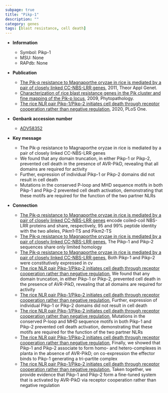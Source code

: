 ```yaml
---
subpage: true
title: "Pikp-1"
description: ""
category: genes
tags: [blast resistance, cell death]
---
```


* **Information**  
    + Symbol: Pikp-1  
    + MSU: None  
    + RAPdb: None  

* **Publication**  
    + [The Pik-p resistance to Magnaporthe oryzae in rice is mediated by a pair of closely linked CC-NBS-LRR genes](http://www.ncbi.nlm.nih.gov/pubmed?term=The+Pik-p+resistance+to+Magnaporthe+oryzae+in+rice+is+mediated+by+a+pair+of+closely+linked+CC-NBS-LRR+genes%5BTitle%5D), 2011, Theor Appl Genet.
    + [Characterization of rice blast resistance genes in the Pik cluster and fine mapping of the Pik-p locus](http://www.ncbi.nlm.nih.gov/pubmed?term=Characterization+of+rice+blast+resistance+genes+in+the+Pik+cluster+and+fine+mapping+of+the+Pik-p+locus%5BTitle%5D), 2009, Phytopathology.
    + [The rice NLR pair Pikp-1/Pikp-2 initiates cell death through receptor cooperation rather than negative regulation](http://www.ncbi.nlm.nih.gov/pubmed?term=The+rice+NLR+pair+Pikp-1/Pikp-2+initiates+cell+death+through+receptor+cooperation+rather+than+negative+regulation%5BTitle%5D), 2020, PLoS One.

* **Genbank accession number**  
    + [ADV58352](http://www.ncbi.nlm.nih.gov/nuccore/ADV58352)

* **Key message**  
    + The Pik-p resistance to Magnaporthe oryzae in rice is mediated by a pair of closely linked CC-NBS-LRR genes
    + We found that any domain truncation, in either Pikp-1 or Pikp-2, prevented cell death in the presence of AVR-PikD, revealing that all domains are required for activity
    + Further, expression of individual Pikp-1 or Pikp-2 domains did not result in cell death
    + Mutations in the conserved P-loop and MHD sequence motifs in both Pikp-1 and Pikp-2 prevented cell death activation, demonstrating that these motifs are required for the function of the two partner NLRs

* **Connection**  
    + [The Pik-p resistance to Magnaporthe oryzae in rice is mediated by a pair of closely linked CC-NBS-LRR genes](KP4) encode coiled-coil NBS-LRR proteins and share, respectively, 95 and 99% peptide identity with the two alleles, Pikm1-TS and Pikm2-TS
    + [The Pik-p resistance to Magnaporthe oryzae in rice is mediated by a pair of closely linked CC-NBS-LRR genes](http://www.ncbi.nlm.nih.gov/pubmed?term=The+Pik-p+resistance+to+Magnaporthe+oryzae+in+rice+is+mediated+by+a+pair+of+closely+linked+CC-NBS-LRR+genes%5BTitle%5D), The Pikp-1 and Pikp-2 sequences share only limited homology
    + [The Pik-p resistance to Magnaporthe oryzae in rice is mediated by a pair of closely linked CC-NBS-LRR genes](http://www.ncbi.nlm.nih.gov/pubmed?term=The+Pik-p+resistance+to+Magnaporthe+oryzae+in+rice+is+mediated+by+a+pair+of+closely+linked+CC-NBS-LRR+genes%5BTitle%5D), Both Pikp-1 and Pikp-2 were constitutively expressed in cv
    + [The rice NLR pair Pikp-1/Pikp-2 initiates cell death through receptor cooperation rather than negative regulation](http://www.ncbi.nlm.nih.gov/pubmed?term=The+rice+NLR+pair+Pikp-1/Pikp-2+initiates+cell+death+through+receptor+cooperation+rather+than+negative+regulation%5BTitle%5D),  We found that any domain truncation, in either Pikp-1 or Pikp-2, prevented cell death in the presence of AVR-PikD, revealing that all domains are required for activity
    + [The rice NLR pair Pikp-1/Pikp-2 initiates cell death through receptor cooperation rather than negative regulation](http://www.ncbi.nlm.nih.gov/pubmed?term=The+rice+NLR+pair+Pikp-1/Pikp-2+initiates+cell+death+through+receptor+cooperation+rather+than+negative+regulation%5BTitle%5D),  Further, expression of individual Pikp-1 or Pikp-2 domains did not result in cell death
    + [The rice NLR pair Pikp-1/Pikp-2 initiates cell death through receptor cooperation rather than negative regulation](http://www.ncbi.nlm.nih.gov/pubmed?term=The+rice+NLR+pair+Pikp-1/Pikp-2+initiates+cell+death+through+receptor+cooperation+rather+than+negative+regulation%5BTitle%5D),  Mutations in the conserved P-loop and MHD sequence motifs in both Pikp-1 and Pikp-2 prevented cell death activation, demonstrating that these motifs are required for the function of the two partner NLRs
    + [The rice NLR pair Pikp-1/Pikp-2 initiates cell death through receptor cooperation rather than negative regulation](http://www.ncbi.nlm.nih.gov/pubmed?term=The+rice+NLR+pair+Pikp-1/Pikp-2+initiates+cell+death+through+receptor+cooperation+rather+than+negative+regulation%5BTitle%5D),  Finally, we showed that Pikp-1 and Pikp-2 associate to form homo- and hetero-complexes in planta in the absence of AVR-PikD; on co-expression the effector binds to Pikp-1 generating a tri-partite complex
    + [The rice NLR pair Pikp-1/Pikp-2 initiates cell death through receptor cooperation rather than negative regulation](http://www.ncbi.nlm.nih.gov/pubmed?term=The+rice+NLR+pair+Pikp-1/Pikp-2+initiates+cell+death+through+receptor+cooperation+rather+than+negative+regulation%5BTitle%5D),  Taken together, we provide evidence that Pikp-1 and Pikp-2 form a fine-tuned system that is activated by AVR-PikD via receptor cooperation rather than negative regulation



